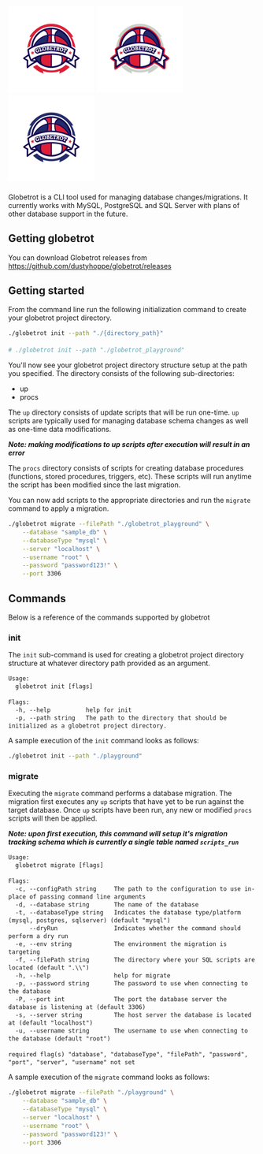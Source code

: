 ![globetrot logo red](./docs/assets/globetrot_logo_r.png)
![globetrot logo white](./docs/assets/globetrot_logo_w.png)
![globetrot logo blue](./docs/assets/globetrot_logo_b.png)
---

Globetrot is a CLI tool used for managing database changes/migrations. It currently works with MySQL, PostgreSQL and SQL Server with plans of other database support in the future.

## Getting globetrot

You can download Globetrot releases from https://github.com/dustyhoppe/globetrot/releases


## Getting started

From the command line run the following initialization command to create your globetrot project directory.

```bash
./globetrot init --path "./{directory_path}"

# ./globetrot init --path "./globetrot_playground"
```

You'll now see your globetrot project directory structure setup at the path you specified. The directory consists of the following sub-directories:

* up
* procs


The `up` directory consists of update scripts that will be run one-time. `up` scripts are typically used for managing database schema changes as well as one-time data modifications.

***Note: making modifications to up scripts after execution will result in an error***

The `procs` directory consists of scripts for creating database procedures (functions, stored procedures, triggers, etc). These scripts will run anytime the script has been modified since the last migration.

You can now add scripts to the appropriate directories and run the `migrate` command to apply a migration.

```bash
./globetrot migrate --filePath "./globetrot_playground" \
    --database "sample_db" \
    --databaseType "mysql" \
    --server "localhost" \
    --username "root" \
    --password "password123!" \
    --port 3306
```


## Commands

Below is a reference of the commands supported by globetrot

### init

The `init` sub-command is used for creating a globetrot project directory structure at whatever directory path provided as an argument.

```
Usage:
  globetrot init [flags]

Flags:
  -h, --help          help for init
  -p, --path string   The path to the directory that should be initialized as a globetrot project directory.
```

A sample execution of the `init` command looks as follows:

```bash
./globetrot init --path "./playground" 
```

### migrate

Executing the `migrate` command performs a database migration. The migration first executes any `up` scripts that have yet to be run against the target database. Once `up` scripts have been run, any new or modified `procs` scripts will then be applied.

***Note: upon first execution, this command will setup it's migration tracking schema which is currently a single table named `scripts_run`***

```
Usage:
  globetrot migrate [flags]

Flags:
  -c, --configPath string     The path to the configuration to use in-place of passing command line arguments
  -d, --database string       The name of the database
  -t, --databaseType string   Indicates the database type/platform (mysql, postgres, sqlserver) (default "mysql")
      --dryRun                Indicates whether the command should perform a dry run
  -e, --env string            The environment the migration is targeting
  -f, --filePath string       The directory where your SQL scripts are located (default ".\\")
  -h, --help                  help for migrate
  -p, --password string       The password to use when connecting to the database
  -P, --port int              The port the database server the database is listening at (default 3306)
  -s, --server string         The host server the database is located at (default "localhost")
  -u, --username string       The username to use when connecting to the database (default "root")

required flag(s) "database", "databaseType", "filePath", "password", "port", "server", "username" not set
```

A sample execution of the `migrate` command looks as follows:

```bash
./globetrot migrate --filePath "./playground" \
    --database "sample_db" \
    --databaseType "mysql" \
    --server "localhost" \
    --username "root" \
    --password "password123!" \
    --port 3306 
```